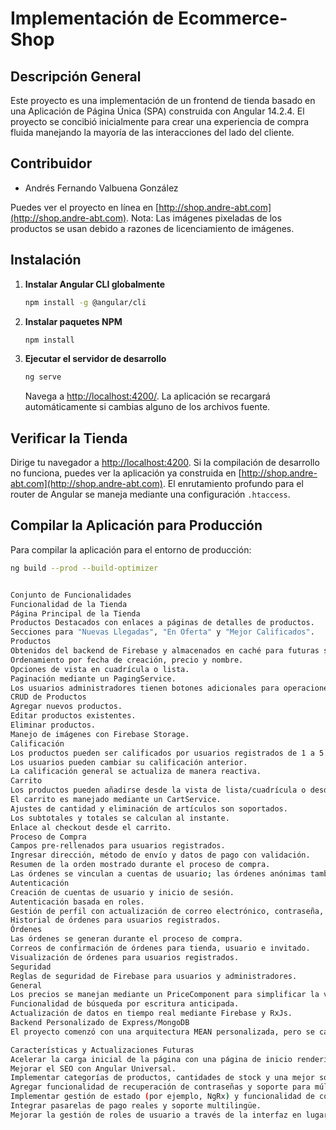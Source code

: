 # Implementación de Ecommerce-Shop

## Descripción General

Este proyecto es una implementación de un frontend de tienda basado en una Aplicación de Página Única (SPA) construida con Angular 14.2.4. El proyecto se concibió inicialmente para crear una experiencia de compra fluida manejando la mayoría de las interacciones del lado del cliente.

## Contribuidor
- Andrés Fernando Valbuena González

Puedes ver el proyecto en línea en [http://shop.andre-abt.com](http://shop.andre-abt.com). Nota: Las imágenes pixeladas de los productos se usan debido a razones de licenciamiento de imágenes.

## Instalación

1. **Instalar Angular CLI globalmente**
    ```bash
    npm install -g @angular/cli
    ```

2. **Instalar paquetes NPM**
    ```bash
    npm install
    ```

3. **Ejecutar el servidor de desarrollo**
    ```bash
    ng serve
    ```
    Navega a [http://localhost:4200/](http://localhost:4200/). La aplicación se recargará automáticamente si cambias alguno de los archivos fuente.

## Verificar la Tienda

Dirige tu navegador a [http://localhost:4200](http://localhost:4200). Si la compilación de desarrollo no funciona, puedes ver la aplicación ya construida en [http://shop.andre-abt.com](http://shop.andre-abt.com). El enrutamiento profundo para el router de Angular se maneja mediante una configuración `.htaccess`.

## Compilar la Aplicación para Producción

Para compilar la aplicación para el entorno de producción:

```bash
ng build --prod --build-optimizer


Conjunto de Funcionalidades
Funcionalidad de la Tienda
Página Principal de la Tienda
Productos Destacados con enlaces a páginas de detalles de productos.
Secciones para "Nuevas Llegadas", "En Oferta" y "Mejor Calificados".
Productos
Obtenidos del backend de Firebase y almacenados en caché para futuras solicitudes.
Ordenamiento por fecha de creación, precio y nombre.
Opciones de vista en cuadrícula o lista.
Paginación mediante un PagingService.
Los usuarios administradores tienen botones adicionales para operaciones CRUD de productos.
CRUD de Productos
Agregar nuevos productos.
Editar productos existentes.
Eliminar productos.
Manejo de imágenes con Firebase Storage.
Calificación
Los productos pueden ser calificados por usuarios registrados de 1 a 5.
Los usuarios pueden cambiar su calificación anterior.
La calificación general se actualiza de manera reactiva.
Carrito
Los productos pueden añadirse desde la vista de lista/cuadrícula o desde la vista de detalles del producto.
El carrito es manejado mediante un CartService.
Ajustes de cantidad y eliminación de artículos son soportados.
Los subtotales y totales se calculan al instante.
Enlace al checkout desde el carrito.
Proceso de Compra
Campos pre-rellenados para usuarios registrados.
Ingresar dirección, método de envío y datos de pago con validación.
Resumen de la orden mostrado durante el proceso de compra.
Las órdenes se vinculan a cuentas de usuario; las órdenes anónimas también son soportadas.
Autenticación
Creación de cuentas de usuario y inicio de sesión.
Autenticación basada en roles.
Gestión de perfil con actualización de correo electrónico, contraseña, nombre y apellido.
Historial de órdenes para usuarios registrados.
Órdenes
Las órdenes se generan durante el proceso de compra.
Correos de confirmación de órdenes para tienda, usuario e invitado.
Visualización de órdenes para usuarios registrados.
Seguridad
Reglas de seguridad de Firebase para usuarios y administradores.
General
Los precios se manejan mediante un PriceComponent para simplificar la visualización/formateo de monedas.
Funcionalidad de búsqueda por escritura anticipada.
Actualización de datos en tiempo real mediante Firebase y RxJs.
Backend Personalizado de Express/MongoDB
El proyecto comenzó con una arquitectura MEAN personalizada, pero se cambió a Firebase por varias razones, incluidas las restricciones de red y el alcance del proyecto.

Características y Actualizaciones Futuras
Acelerar la carga inicial de la página con una página de inicio renderizada en el servidor y/o módulos de carga diferida.
Mejorar el SEO con Angular Universal.
Implementar categorías de productos, cantidades de stock y una mejor solución para tablas responsivas.
Agregar funcionalidad de recuperación de contraseñas y soporte para múltiples imágenes de productos.
Implementar gestión de estado (por ejemplo, NgRx) y funcionalidad de compartir en redes sociales.
Integrar pasarelas de pago reales y soporte multilingüe.
Mejorar la gestión de roles de usuario a través de la interfaz en lugar de solo Firebase.
